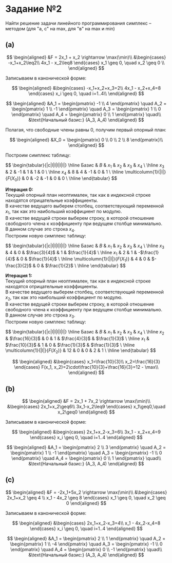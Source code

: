 # Задание №2

Найти решение задачи линейного программирования симплекс – методом (для "а, с" на max, для "в" на max и min)

## (a)

$$
\begin{aligned}
&F = 2x_1 + x_2 \rightarrow \max(\min)\\
&\begin{cases}
-x_1+x_2\leq2\\
4x_1 - x_2\leq8
\end{cases}
x_1 \geq 0, \quad x_2 \geq 0 \\
\end{aligned}
$$

Записываем в канонической форме:

$$
\begin{aligned}
&\begin{cases}
-x_1+x_2+x_3=2\\
4x_1 - x_2+x_4=8
\end{cases}
x_i \geq 0, \quad i=1..4\\
\end{aligned}
$$

$$
\begin{aligned}
&A_1 = \begin{pmatrix} -1 \\ 4 \end{pmatrix} \quad
A_2 = \begin{pmatrix} 1 \\ -1 \end{pmatrix} \quad
A_3 = \begin{pmatrix} 1 \\ 0 \end{pmatrix} \quad
A_4 = \begin{pmatrix} 0 \\ 1 \end{pmatrix} \quad\\
&\text{Начальный базис:} (A_3, A_4)
\end{aligned}
$$

Полагая, что свободные члены равны 0, получим первый опорный план:

$$
\begin{aligned}
&X_0 = \begin{pmatrix} 0 \\ 0 \\ 2 \\ 8 \end{pmatrix}\\
\end{aligned}
$$

Построим симплекс таблицу:

$$
\begin{tabular}{|c|l|l|l|l|l|}
\hline
Базис & $B$ & $x_1$ & $x_2$ & $x_3$ & $x_4$ \\ \hline
$x_3$ & 2 & -1 & 1 & 1 & 0 \\ \hline
$x_4$ & 8 & 4 & -1 & 0 & 1 \\ \hline
\multicolumn{1}{|l|}{$F(X_0)$} & 0 & -2 & -1 & 0 & 0 \\ \hline
\end{tabular}
$$

**Итерация 0:**  
Текущий опорный план неоптимален, так как в индексной строке находятся отрицательные коэффициенты.  
В качестве ведущего выберем столбец, соответствующий переменной $x_1$, так как это наибольший коэффициент по модулю.  
В качестве ведущей строки выберем строку, в которой отношение свободного члена к коэффициенту при ведущем столбце минимально.  
В данном случае это строка $x_4$.  
Построим новую симплекс таблицу:

$$
\begin{tabular}{|c|l|l|l|l|l|}
\hline
Базис & $B$ & $x_1$ & $x_2$ & $x_3$ & $x_4$ \\ \hline
$x_3$ & 4 & 0 & $\frac{3}{4}$ & 1 & $\frac{1}{4}$ \\ \hline
$x_1$ & 2 & 1 & -$\frac{1}{4}$ & 0 & $\frac{1}{4}$ \\ \hline
\multicolumn{1}{|l|}{$F(X_1)$} & 4 & 0 & $-\frac{3}{2}$ & 0 & $\frac{1}{2}$ \\ \hline
\end{tabular}
$$

**Итерация 1:**  
Текущий опорный план неоптимален, так как в индексной строке находятся отрицательные коэффициенты.  
В качестве ведущего выберем столбец, соответствующий переменной $x_2$, так как это наибольший коэффициент по модулю.  
В качестве ведущей строки выберем строку, в которой отношение свободного члена к коэффициенту при ведущем столбце минимально.  
В данном случае это строка $x_3$.  
Построим новую симплекс таблицу:

$$
\begin{tabular}{|c|l|l|l|l|l|}
\hline
Базис & $B$ & $x_1$ & $x_2$ & $x_3$ & $x_4$ \\ \hline
$x_2$ & $\frac{16}{3}$ & 0 & 1 & $\frac{4}{3}$ & $\frac{1}{3}$ \\ \hline
$x_1$ & $\frac{10}{3}$ & 1 & 0 & $\frac{1}{3}$ & $\frac{1}{3}$ \\ \hline
\multicolumn{1}{|l|}{$F(X_2)$} & 12 & 0 & 0 & 2 & 1 \\ \hline
\end{tabular}
$$

$$
\begin{aligned}
&\begin{cases}
x_1=\frac{10}{3}\\
x_2=\frac{16}{3}
\end{cases}
F(x_1, x_2)=2\cdot\frac{10}{3}+\frac{16}{3}=12 - \max\\
\end{aligned}
$$

## (b)

$$
\begin{aligned}
&F = 2x_1 + 7x_2 \rightarrow \max(\min)\\
&\begin{cases}
2x_1+x_2\geq6\\
3x_1-x_2\leq9
\end{cases}
x_1\geq0,\quad x_2\geq0
\end{aligned}
$$

Записываем в канонической форме:

$$
\begin{aligned}
&\begin{cases}
2x_1+x_2-x_3=6\\
3x_1 - x_2+x_4=9
\end{cases}
x_i \geq 0, \quad i=1..4
\end{aligned}
$$

$$
\begin{aligned}
&A_1 = \begin{pmatrix} 2 \\ 3 \end{pmatrix} \quad
A_2 = \begin{pmatrix} 1 \\ -1 \end{pmatrix} \quad
A_3 = \begin{pmatrix} -1 \\ 0 \end{pmatrix} \quad
A_4 = \begin{pmatrix} 0 \\ 1 \end{pmatrix} \quad\\
&\text{Начальный базис:} (A_3, A_4)
\end{aligned}
$$

## (c)

$$
\begin{aligned}
&F = -2x_1+5x_2 \rightarrow \max(\min)\\
&\begin{cases}
2x_1+x_2 \geq 4 \\
x_1 - 4x_2 \geq 8
\end{cases}
x_1 \geq 0, \quad x_2 \geq 0
\end{aligned}
$$

Записываем в канонической форме:

$$
\begin{aligned}
&\begin{cases}
2x_1+x_2-x_3=4\\
x_1 - 4x_2-x_4=8
\end{cases}
x_i \geq 0, \quad i=1..4
\end{aligned}
$$

$$
\begin{aligned}
&A_1 = \begin{pmatrix} 2 \\ 1 \end{pmatrix} \quad
A_2 = \begin{pmatrix} 1 \\ -4 \end{pmatrix} \quad
A_3 = \begin{pmatrix} -1 \\ 0 \end{pmatrix} \quad
A_4 = \begin{pmatrix} 0 \\ -1 \end{pmatrix} \quad\\
&\text{Начальный базис:} (A_3, A_4)
\end{aligned}
$$
